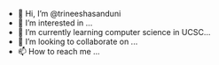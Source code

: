 - 👋 Hi, I’m @trineeshasanduni
- 👀 I’m interested in ...
- 🌱 I’m currently learning computer science in UCSC...
- 💞️ I’m looking to collaborate on ...
- 📫 How to reach me ...

<!---
trineeshasanduni/trineeshasanduni is a ✨ special ✨ repository because its `README.md` (this file) appears on your GitHub profile.
You can click the Preview link to take a look at your changes.
--->
